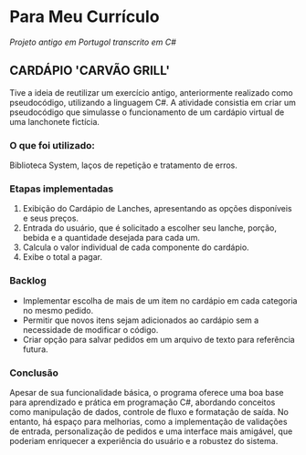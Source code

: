 # Para Meu Currículo
*Projeto antigo em Portugol transcrito em C#*
## CARDÁPIO 'CARVÃO GRILL'
Tive a ideia de reutilizar um exercício antigo, anteriormente realizado como pseudocódigo, utilizando a linguagem C#. A atividade consistia em criar um pseudocódigo que simulasse o funcionamento de um cardápio virtual de uma lanchonete fictícia.
### O que foi utilizado: 
Biblioteca System, laços de repetição e tratamento de erros.

### Etapas implementadas
1. Exibição do Cardápio de Lanches, apresentando as opções disponíveis e seus preços.
2. Entrada do usuário, que é solicitado a escolher seu lanche, porção, bebida e a quantidade desejada para cada um.
3. Calcula o valor individual de cada componente do cardápio.
4. Exibe o total a pagar.

### Backlog
- Implementar escolha de mais de um item no cardápio em cada categoria no mesmo pedido.
- Permitir que novos itens sejam adicionados ao cardápio sem a necessidade de modificar o código.
- Criar opção para salvar pedidos em um arquivo de texto para referência futura.

### Conclusão
Apesar de sua funcionalidade básica, o programa oferece uma boa base para aprendizado e prática em programação C#, 
abordando conceitos como manipulação de dados, controle de fluxo e formatação de saída. 
No entanto, há espaço para melhorias, como a implementação de validações de entrada, 
personalização de pedidos e uma interface mais amigável, 
que poderiam enriquecer a experiência do usuário e a robustez do sistema.

